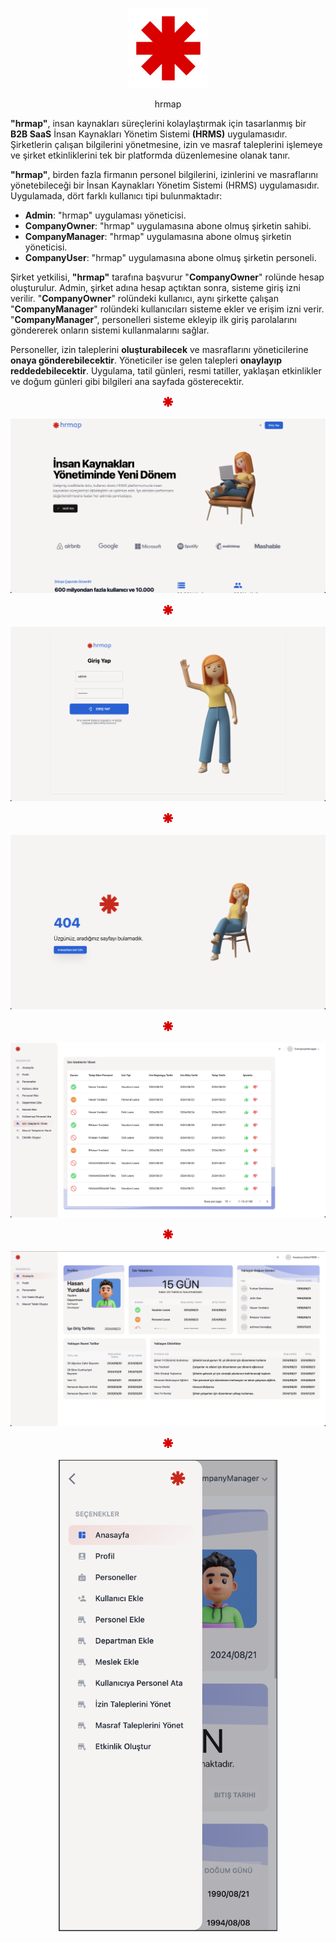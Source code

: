 
<p align="center">
  <img src="https://raw.githubusercontent.com/hasanyurdakul/hrmap/main/Screenshots/logo-icon.png"  />
</p>


<p fontSize=14 align="center">
hrmap
</p>

 **"hrmap"**, insan kaynakları süreçlerini kolaylaştırmak için tasarlanmış bir **B2B SaaS** İnsan Kaynakları Yönetim Sistemi **(HRMS)** uygulamasıdır. Şirketlerin çalışan bilgilerini yönetmesine, izin ve masraf taleplerini işlemeye ve şirket etkinliklerini tek bir platformda düzenlemesine olanak tanır.
  
**"hrmap"**, birden fazla firmanın personel bilgilerini, izinlerini ve masraflarını yönetebileceği bir İnsan Kaynakları Yönetim Sistemi (HRMS) uygulamasıdır. Uygulamada, dört farklı kullanıcı tipi bulunmaktadır: 
 - **Admin**: "hrmap" uygulaması yöneticisi.
 - **CompanyOwner**: "hrmap" uygulamasına abone olmuş şirketin sahibi.
 - **CompanyManager**: "hrmap" uygulamasına abone olmuş şirketin yöneticisi.
 - **CompanyUser**: "hrmap" uygulamasına abone olmuş şirketin personeli. 

Şirket yetkilisi, **"hrmap"** tarafına başvurur "**CompanyOwner**" rolünde hesap oluşturulur. Admin, şirket adına hesap açtıktan sonra, sisteme giriş izni verilir. "**CompanyOwner**" rolündeki kullanıcı, aynı şirkette çalışan "**CompanyManager**" rolündeki kullanıcıları sisteme ekler ve erişim izni verir. "**CompanyManager**", personelleri sisteme ekleyip ilk giriş parolalarını göndererek onların sistemi kullanmalarını sağlar. 

Personeller, izin taleplerini **oluşturabilecek** ve masraflarını yöneticilerine **onaya gönderebilecektir**. Yöneticiler ise gelen talepleri **onaylayıp reddedebilecektir**. Uygulama, tatil günleri, resmi tatiller, yaklaşan etkinlikler ve doğum günleri gibi bilgileri ana sayfada gösterecektir.
<p align="center">
  <img src="https://raw.githubusercontent.com/hasanyurdakul/hrmap/main/Screenshots/logo-icon.png" width=20 />
</p>

![Anasayfa](https://raw.githubusercontent.com/hasanyurdakul/hrmap/main/Screenshots/Screenshot%202024-08-23%20at%2015.54.41.png)
<p align="center">
  <img src="https://raw.githubusercontent.com/hasanyurdakul/hrmap/main/Screenshots/logo-icon.png" width=20 />
</p>

![Login](https://raw.githubusercontent.com/hasanyurdakul/hrmap/main/Screenshots/Screenshot%202024-08-23%20at%2015.58.15.png)
<p align="center">
  <img src="https://raw.githubusercontent.com/hasanyurdakul/hrmap/main/Screenshots/logo-icon.png" width=20 />
</p>

![enter image description here](https://raw.githubusercontent.com/hasanyurdakul/hrmap/main/Screenshots/Screenshot%202024-08-23%20at%2015.58.43.png)
<p align="center">
  <img src="https://raw.githubusercontent.com/hasanyurdakul/hrmap/main/Screenshots/logo-icon.png" width=20 />
</p>

![enter image description here](https://raw.githubusercontent.com/hasanyurdakul/hrmap/main/Screenshots/Screenshot%202024-08-23%20at%2016.40.42.png)


<p align="center">
  <img src="https://raw.githubusercontent.com/hasanyurdakul/hrmap/main/Screenshots/logo-icon.png" width=20 />
</p>

![enter image description here](https://raw.githubusercontent.com/hasanyurdakul/hrmap/main/Screenshots/Screenshot%202024-08-23%20at%2016.41.29.png)
<p align="center">
  <img src="https://raw.githubusercontent.com/hasanyurdakul/hrmap/main/Screenshots/logo-icon.png" width=20 />
</p>
<p align="center">
  <img src="https://raw.githubusercontent.com/hasanyurdakul/hrmap/main/Screenshots/Screenshot%202024-08-23%20at%2016.44.46.png" width=350 />
</p>
